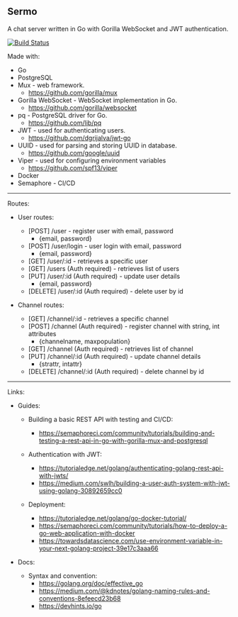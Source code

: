 ## Sermo

A chat server written in Go with Gorilla WebSocket and JWT authentication.

[![Build Status](https://ebcp-dev.semaphoreci.com/badges/sermo/branches/master.svg?style=shields&key=eeebee0b-69c4-4904-9e70-dc9c7e8f6ffd)](https://ebcp-dev.semaphoreci.com/projects/sermo)

Made with:

- Go
- PostgreSQL
- Mux - web framework.
  - https://github.com/gorilla/mux
- Gorilla WebSocket - WebSocket implementation in Go.
  - https://github.com/gorilla/websocket
- pq - PostgreSQL driver for Go.
  - https://github.com/lib/pq
- JWT - used for authenticating users.
  - https://github.com/dgrijalva/jwt-go
- UUID - used for parsing and storing UUID in database.
  - https://github.com/google/uuid
- Viper - used for configuring environment variables
  - https://github.com/spf13/viper
- Docker
- Semaphore - CI/CD

---

Routes:

- User routes:

  - [POST] /user - register user with email, password
    - {email, password}
  - [POST] /user/login - user login with email, password
    - {email, password}
  - [GET] /user/:id - retrieves a specific user
  - [GET] /users (Auth required) - retrieves list of users
  - [PUT] /user/:id (Auth required) - update user details
    - {email, password}
  - [DELETE] /user/:id (Auth required) - delete user by id

- Channel routes:
  - [GET] /channel/:id - retrieves a specific channel
  - [POST] /channel (Auth required) - register channel with string, int attributes
    - {channelname, maxpopulation}
  - [GET] /channel (Auth required) - retrieves list of channel
  - [PUT] /channel/:id (Auth required) - update channel details
    - {strattr, intattr}
  - [DELETE] /channel/:id (Auth required) - delete channel by id

---

Links:

- Guides:

  - Building a basic REST API with testing and CI/CD:

    - https://semaphoreci.com/community/tutorials/building-and-testing-a-rest-api-in-go-with-gorilla-mux-and-postgresql

  - Authentication with JWT:

    - https://tutorialedge.net/golang/authenticating-golang-rest-api-with-jwts/
    - https://medium.com/swlh/building-a-user-auth-system-with-jwt-using-golang-30892659cc0

  - Deployment:
    - https://tutorialedge.net/golang/go-docker-tutorial/
    - https://semaphoreci.com/community/tutorials/how-to-deploy-a-go-web-application-with-docker
    - https://towardsdatascience.com/use-environment-variable-in-your-next-golang-project-39e17c3aaa66

- Docs:
  - Syntax and convention:
    - https://golang.org/doc/effective_go
    - https://medium.com/@kdnotes/golang-naming-rules-and-conventions-8efeecd23b68
    - https://devhints.io/go

